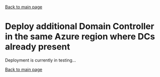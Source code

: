
[Back to main page](DeploymentOutline.md)
# Deploy additional Domain Controller in the same Azure region where DCs already present


Deployment is currently in testing...







[Back to main page](DeploymentOutline.md)